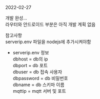 2022-02-27

개발 완성...</br>
라우터와 안드로이드 부분은 아직 개발 계획 없음

참고사항</br>
serverip.env 파일을 nodejs에 추가시켜야함 </br>

- serverip.env 정보</br>
  dbhost = db의 ip</br>
  dbport = db 포트</br>
  dbuser = db 접속 사용자</br>
  dbpassword = db 비밀번호</br>
  dbname = db 스키마 이름</br>
  mqttip = mqtt 서버 및 포트</br>
